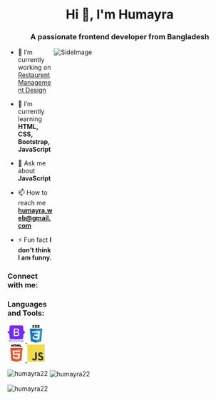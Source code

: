 <h1 align="center">Hi 👋, I'm Humayra</h1>
<h3 align="center">A passionate frontend developer from Bangladesh</h3>
<img align="right" width="400" height='650' alt="SideImage" src="https://img.freepik.com/free-vector/young-business-woman-working-office-night-vector-cartoon-illustration-busy-female-character-wearing-eyeglasses-suit-typing-desktop-computer-company-employee-working-overtime_107791-22654.jpg?w=2000&t=st=1718522112~exp=1718522712~hmac=3d4bb220283abbdefdff403a44ad8b798598cb7ba927c59814df41367f3ba1fc" >

- 🔭 I’m currently working on [Restaurent Management Design](https://humayra22.github.io/restaurent_demo/)

- 🌱 I’m currently learning **HTML, CSS, Bootstrap, JavaScript**

- 💬 Ask me about **JavaScript**

- 📫 How to reach me **humayra.web@gmail.com**

- ⚡ Fun fact **I don't think I am funny.**

<h3 align="left">Connect with me:</h3>
<p align="left">
</p>

<h3 align="left">Languages and Tools:</h3>
<p align="left"> <a href="https://getbootstrap.com" target="_blank" rel="noreferrer"> <img src="https://raw.githubusercontent.com/devicons/devicon/master/icons/bootstrap/bootstrap-plain-wordmark.svg" alt="bootstrap" width="40" height="40"/> </a> <a href="https://www.w3schools.com/css/" target="_blank" rel="noreferrer"> <img src="https://raw.githubusercontent.com/devicons/devicon/master/icons/css3/css3-original-wordmark.svg" alt="css3" width="40" height="40"/> </a> <a href="https://www.w3.org/html/" target="_blank" rel="noreferrer"> <img src="https://raw.githubusercontent.com/devicons/devicon/master/icons/html5/html5-original-wordmark.svg" alt="html5" width="40" height="40"/> </a> <a href="https://developer.mozilla.org/en-US/docs/Web/JavaScript" target="_blank" rel="noreferrer"> <img src="https://raw.githubusercontent.com/devicons/devicon/master/icons/javascript/javascript-original.svg" alt="javascript" width="40" height="40"/> </a> </p>

<p><img align="left" src="https://github-readme-stats.vercel.app/api/top-langs?username=humayra22&show_icons=true&locale=en&layout=compact" alt="humayra22" /></p>

<p>&nbsp;<img align="center" src="https://github-readme-stats.vercel.app/api?username=humayra22&show_icons=true&locale=en" alt="humayra22" /></p>

<p><img align="center" src="https://github-readme-streak-stats.herokuapp.com/?user=humayra22&" alt="humayra22" /></p>
